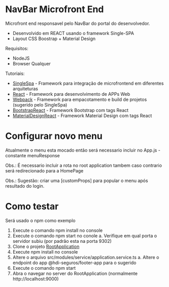 # NavBar Microfront End

Microfront end responsavel pelo NavBar do portal do desenvolvedor.

  - Desenvolvido em REACT usando o framework Single-SPA
  - Layout CSS Boostrap + Material Design

Requisitos:

  - NodeJS
  - Browser Qualquer

Tutoriais:

  - [SingleSpa] - Framework para integração de microfrontend em diferentes arquiteturas
  - [React] - Framework para desenvolvimento de APPs Web
  - [Webpack] - Framework para empacotamento e build de projetos (sugerido pelo SingleSpa)
  - [BootstrapReact] - Framework Bootstrap com tags React
  - [MaterialDesignReact] - Framework Material Design com tags React

# Configurar novo menu

Atualmente o menu esta mocado então será necessario incluir no App.js - constante menuResponse

Obs.: É necessario incluir a rota no root application tambem caso contrario será redirecionado para a HomePage

Obs.: Sugestão: criar uma [customProps] para popular o menu após resultado do login.


# Como testar

Será usado o npm como exemplo

  1. Execute o comando npm install no console
  2. Execute o comando npm start no conole
    a. Verifique em qual porta o servidor subiu (por padrão esta na porta 9302) 
  3. Clone o projeto [RootApplication]
  4. Execute npm install no console
  5. Altere o arquivo src/modules/service/application.service.ts
    a. Altere o endpoint do app @hdi-seguros/footer-app para o sugerido
  6. Execute o comando npm start
  7. Abra o navegar no server do RootApplication (normalmente http://localhost:9000)
  

   [SingleSPA]: <https://single-spa.js.org/docs/ecosystem-react/>
   [React]: <https://reactjs.org/docs/getting-started.html>
   [RootApplication]: <http://hdixbbs1:7990/projects/BHSM/repos/cor-int-service-manager-root-fe/browse>
   [Webpack]: <https://webpack.js.org/guides/getting-started/>
   [BootstrapReact]: <https://react-bootstrap.github.io/getting-started/introduction>
   [MaterialDesignReact]: <https://material-ui.com/pt/getting-started/installation/>
